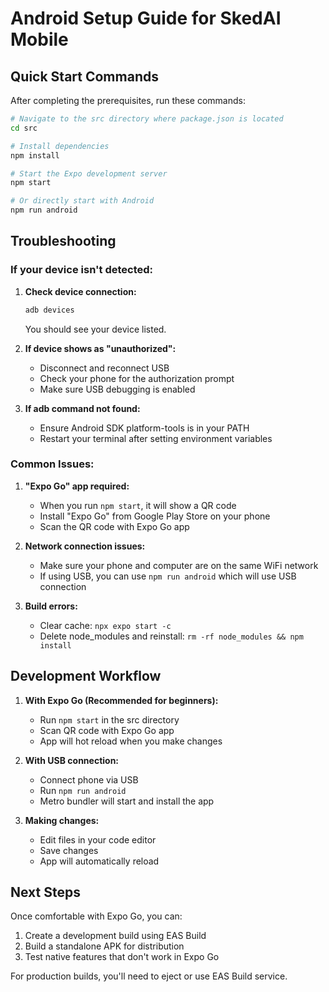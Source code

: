 # Android Setup Guide for SkedAI Mobile

## Quick Start Commands

After completing the prerequisites, run these commands:

```bash
# Navigate to the src directory where package.json is located
cd src

# Install dependencies
npm install

# Start the Expo development server
npm start

# Or directly start with Android
npm run android
```

## Troubleshooting

### If your device isn't detected:

1. **Check device connection:**
   ```bash
   adb devices
   ```
   You should see your device listed.

2. **If device shows as "unauthorized":**
   - Disconnect and reconnect USB
   - Check your phone for the authorization prompt
   - Make sure USB debugging is enabled

3. **If adb command not found:**
   - Ensure Android SDK platform-tools is in your PATH
   - Restart your terminal after setting environment variables

### Common Issues:

1. **"Expo Go" app required:**
   - When you run `npm start`, it will show a QR code
   - Install "Expo Go" from Google Play Store on your phone
   - Scan the QR code with Expo Go app

2. **Network connection issues:**
   - Make sure your phone and computer are on the same WiFi network
   - If using USB, you can use `npm run android` which will use USB connection

3. **Build errors:**
   - Clear cache: `npx expo start -c`
   - Delete node_modules and reinstall: `rm -rf node_modules && npm install`

## Development Workflow

1. **With Expo Go (Recommended for beginners):**
   - Run `npm start` in the src directory
   - Scan QR code with Expo Go app
   - App will hot reload when you make changes

2. **With USB connection:**
   - Connect phone via USB
   - Run `npm run android`
   - Metro bundler will start and install the app

3. **Making changes:**
   - Edit files in your code editor
   - Save changes
   - App will automatically reload

## Next Steps

Once comfortable with Expo Go, you can:
1. Create a development build using EAS Build
2. Build a standalone APK for distribution
3. Test native features that don't work in Expo Go

For production builds, you'll need to eject or use EAS Build service.